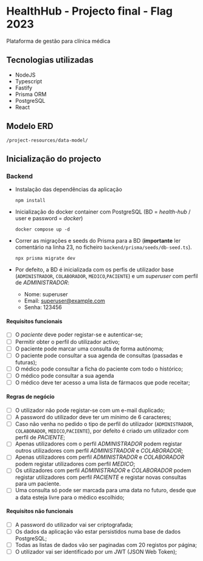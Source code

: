 # HealthHub - Projecto final - Flag 2023

Plataforma de gestão para clínica médica

## Tecnologias utilizadas

- NodeJS
- Typescript
- Fastify
- Prisma ORM
- PostgreSQL
- React

## Modelo ERD

`/project-resources/data-model/`

## Inicialização do projecto

### Backend

- Instalação das dependências da aplicação

  ```shell
  npm install
  ```

- Inicialização do docker container com PostgreSQL (BD = _health-hub_ / user e password = _docker_)

  ```shell
  docker compose up -d
  ```

- Correr as migrações e seeds do Prisma para a BD (**importante** ler comentário na linha 23, no ficheiro `backend/prisma/seeds/db-seed.ts`).

  ```shell
  npx prisma migrate dev
  ```

- Por defeito, a BD é inicializada com os perfis de utilizador base (`ADMINISTRADOR`, `COLABORADOR`, `MEDICO`,`PACIENTE`) e um _superuser_ com perfil de _ADMINISTRADOR_:
  - Nome: superuser
  - Email: <superuser@example.com>
  - Senha: 123456

#### Requisitos funcionais

- [ ] O _paciente_ deve poder registar-se e autenticar-se;
- [ ] Permitir obter o perfil do utilizador activo;
- [ ] O paciente pode marcar uma consulta de forma autónoma;
- [ ] O paciente pode consultar a sua agenda de consultas (passadas e futuras);
- [ ] O médico pode consultar a ficha do paciente com todo o histórico;
- [ ] O médico pode consultar a sua agenda
- [ ] O médico deve ter acesso a uma lista de fármacos que pode receitar;

#### Regras de negócio

- [ ] O utilizador não pode registar-se com um e-mail duplicado;
- [ ] A password do utilizador deve ter um mínimo de 6 caracteres;
- [ ] Caso não venha no pedido o tipo de perfil do utilizador (`ADMINISTRADOR`, `COLABORADOR`, `MEDICO`,`PACIENTE`), por defeito é criado um utilizador com perfil de _PACIENTE_;
- [ ] Apenas utilizadores com o perfil _ADMINISTRADOR_ podem registar outros utilizadores com perfil _ADMINISTRADOR_ e _COLABORADOR_;
- [ ] Apenas utilizadores com perfil _ADMINISTRADOR_ e _COLABORADOR_ podem registar utilizadores com perfil _MEDICO_;
- [ ] Os utilizadores com perfil _ADMINISTRADOR_ e _COLABORADOR_ podem registar utilizadores com perfil _PACIENTE_ e registar novas consultas para um paciente.
- [ ] Uma consulta só pode ser marcada para uma data no futuro, desde que a data esteja livre para o médico escolhido;

#### Requisitos não funcionais

- [ ] A password do utilizador vai ser criptografada;
- [ ] Os dados da aplicação vão estar persistidos numa base de dados PostgreSQL;
- [ ] Todas as listas de dados vão ser paginadas com 20 registos por página;
- [ ] O utilizador vai ser identificado por um JWT (JSON Web Token);
